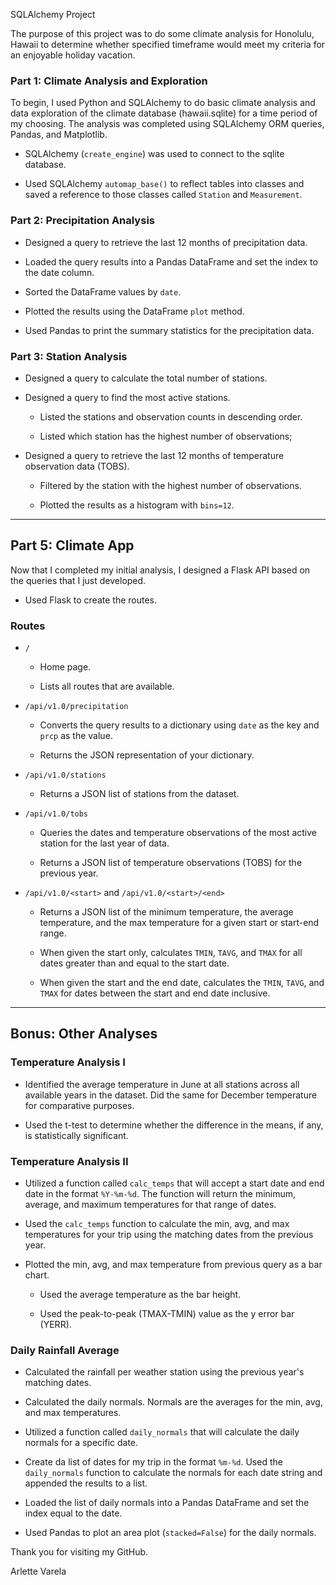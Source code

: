 SQLAlchemy Project

The purpose of this project was to do some climate analysis for Honolulu, Hawaii to determine whether  specified timeframe would meet my criteria for an enjoyable holiday vacation.

### Part 1: Climate Analysis and Exploration

To begin, I used Python and SQLAlchemy to do basic climate analysis and data exploration of the climate database (hawaii.sqlite) for a time period of my choosing. The analysis was completed using SQLAlchemy ORM queries, Pandas, and Matplotlib. 

* SQLAlchemy (`create_engine`) was used to connect to the sqlite database.

* Used SQLAlchemy `automap_base()` to reflect tables into classes and saved a reference to those classes called `Station` and `Measurement`.

### Part 2: Precipitation Analysis

* Designed a query to retrieve the last 12 months of precipitation data.

* Loaded the query results into a Pandas DataFrame and set the index to the date column.

* Sorted the DataFrame values by `date`.

* Plotted the results using the DataFrame `plot` method.

* Used Pandas to print the summary statistics for the precipitation data.

### Part 3: Station Analysis

* Designed a query to calculate the total number of stations.

* Designed a query to find the most active stations.

  * Listed the stations and observation counts in descending order.

  * Listed which station has the highest number of observations;

* Designed a query to retrieve the last 12 months of temperature observation data (TOBS).

  * Filtered by the station with the highest number of observations.

  * Plotted the results as a histogram with `bins=12`.

- - -

## Part 5: Climate App

Now that I completed my initial analysis, I designed a Flask API based on the queries that I just developed.

* Used Flask to create the routes.

### Routes

* `/`

  * Home page.

  * Lists all routes that are available.

* `/api/v1.0/precipitation`

  * Converts the query results to a dictionary using `date` as the key and `prcp` as the value.

  * Returns the JSON representation of your dictionary.

* `/api/v1.0/stations`

  * Returns a JSON list of stations from the dataset.

* `/api/v1.0/tobs`
  * Queries the dates and temperature observations of the most active station for the last year of data.
  
  * Returns a JSON list of temperature observations (TOBS) for the previous year.

* `/api/v1.0/<start>` and `/api/v1.0/<start>/<end>`

  * Returns a JSON list of the minimum temperature, the average temperature, and the max temperature for a given start or start-end range.

  * When given the start only, calculates `TMIN`, `TAVG`, and `TMAX` for all dates greater than and equal to the start date.

  * When given the start and the end date, calculates the `TMIN`, `TAVG`, and `TMAX` for dates between the start and end date inclusive.

- - -

## Bonus: Other Analyses

### Temperature Analysis I

* Identified the average temperature in June at all stations across all available years in the dataset. Did the same for December temperature for comparative purposes.

* Used the t-test to determine whether the difference in the means, if any, is statistically significant. 

### Temperature Analysis II

* Utilized a function called `calc_temps` that will accept a start date and end date in the format `%Y-%m-%d`. The function will return the minimum, average, and maximum temperatures for that range of dates.

* Used the `calc_temps` function to calculate the min, avg, and max temperatures for your trip using the matching dates from the previous year.

* Plotted the min, avg, and max temperature from previous query as a bar chart.

  * Used the average temperature as the bar height.

  * Used the peak-to-peak (TMAX-TMIN) value as the y error bar (YERR).


### Daily Rainfall Average

* Calculated the rainfall per weather station using the previous year's matching dates.

* Calculated the daily normals. Normals are the averages for the min, avg, and max temperatures.

* Utilized a function called `daily_normals` that will calculate the daily normals for a specific date. 

* Create da list of dates for my trip in the format `%m-%d`. Used the `daily_normals` function to calculate the normals for each date string and appended the results to a list.

* Loaded the list of daily normals into a Pandas DataFrame and set the index equal to the date.

* Used Pandas to plot an area plot (`stacked=False`) for the daily normals.


Thank you for visiting my GitHub.

Arlette Varela